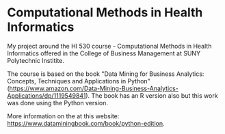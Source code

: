 # Computational Methods in Health Informatics

My project around the HI 530 course - Computational Methods in Health Informatics offered in the College of Business Management at SUNY Polytechnic Institite.

The course is based on the book "Data Mining for Business Analytics: Concepts, Techniques and Applications in Python" (https://www.amazon.com/Data-Mining-Business-Analytics-Applications/dp/1119549841). The book has an R version also but this work was done using the Python version.

More information on the at this website: https://www.dataminingbook.com/book/python-edition.


